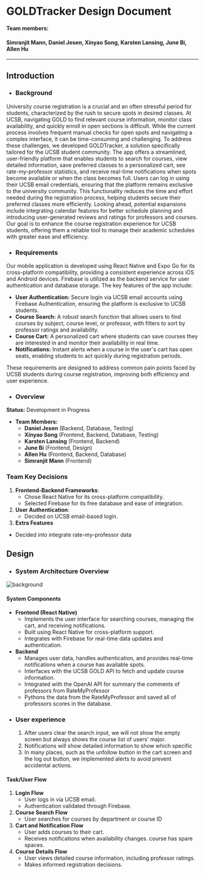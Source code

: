 # GOLDTracker Design Document

**Team members:**   
#### Simranjit Mann, Daniel Jesen, Xinyao Song, Karsten Lansing, June Bi, Allen Hu  
---

## Introduction 

- ### Background

University course registration is a crucial and an often stressful period for students, characterized by the rush to secure spots in desired classes. At UCSB, navigating GOLD to find relevant course information, monitor class availability, and quickly enroll in open sections is difficult. While the current process involves frequent manual checks for open spots and navigating a complex interface, it can be time-consuming and challenging. To address these challenges, we developed GOLDTracker, a solution specifically tailored for the UCSB student community. The app offers a streamlined, user-friendly platform that enables students to search for courses, view detailed information, save preferred classes to a personalized cart, see rate-my-professor statistics, and receive real-time notifications when spots become available or when the class becomes full. Users can log in using their UCSB email credentials, ensuring that the platform remains exclusive to the university community. This functionality reduces the time and effort needed during the registration process, helping students secure their preferred classes more efficiently. Looking ahead, potential expansions include integrating calendar features for better schedule planning and introducing user-generated reviews and ratings for professors and courses. Our goal is to enhance the course registration experience for UCSB students, offering them a reliable tool to manage their academic schedules with greater ease and efficiency.

- ### Requirements

Our mobile application is developed using React Native and Expo Go for its cross-platform compatibility, providing a consistent experience across iOS and Android devices. Firebase is utilized as the backend service for user authentication and database storage. The key features of the app include:

* **User Authentication:** Secure login via UCSB email accounts using Firebase Authentication, ensuring the platform is exclusive to UCSB students.  
* **Course Search:** A robust search function that allows users to find courses by subject, course level, or professor, with filters to sort by professor ratings and availability.  
* **Course Cart:** A personalized cart where students can save courses they are interested in and monitor their availability in real time.  
* **Notifications:** Instant alerts when a course in the user's cart has open seats, enabling students to act quickly during registration periods.

These requirements are designed to address common pain points faced by UCSB students during course registration, improving both efficiency and user experience.

- ### Overview

**Status:** Development in Progress

- **Team Members:**  
  - **Daniel Jesen** (Backend, Database, Testing)  
  - **Xinyao Song** (Frontend, Backend, Database, Testing)  
  - **Karsten Lansing** (Frontend, Backend)  
  - **June Bi** (Frontend, Design)  
  - **Allen Hu** (Frontend, Backend, Database)  
  - **Simranjit Mann** (Frontend)

### **Team Key Decisions**

1. **Frontend-Backend Frameworks**:  
   * Chose React Native for its cross-platform compatibility.  
   * Selected Firebase for its free database and ease of integration.  
2. **User Authentication**:  
   * Decided on UCSB email-based login.  
3.  **Extra Features**  
   * Decided into integrate rate-my-professor data

## Design

- ### System Architecture Overview

![background](https://github.com/user-attachments/assets/69ff5025-afa7-4810-b018-cda6ceda07a6)

#### **System Components**

- **Frontend (React Native)**  
  - Implements the user interface for searching courses, managing the cart, and receiving notifications.  
  - Built using React Native for cross-platform support.  
  - Integrates with Firebase for real-time data updates and authentication.  
- **Backend**   
  - Manages user data, handles authentication, and provides real-time notifications when a course has available spots.  
  - Interfaces with the UCSB GOLD API to fetch and update course information.
  - Integrated with the OpenAI API for summary the comments of professors from RateMyProfessor
  - Pythons the data from the RateMyProfessor and saved all of professors scores in the database.
- ### User experience
  1. After users clear the search input, we will not show the empty screen but always shows the course list of users' major.
  2. Notifications will show detailed information to show which specific
  3. In many places, such as the unfollow button in the cart screen and the log out button, we implemented alerts to avoid prevent accidental actions.

#### **Task/User Flow**

1. **Login Flow**  
   * User logs in via UCSB email.  
   * Authentication validated through Firebase.  
2. **Course Search Flow**  
   * User searches for courses by department or course ID 
3. **Cart and Notification Flow**  
   * User adds courses to their cart.  
   * Receives notifications when availability changes.
   course has spare spaces.
4. **Course Details Flow**  
   * User views detailed course information, including professor ratings.  
   * Makes informed registration decisions.
